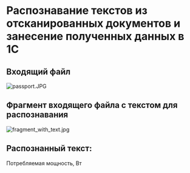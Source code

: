 # Распознавание текстов из отсканированных документов и занесение полученных данных в 1C

## Входящий файл
![passport.JPG](https://github.com/falcon-90125/text_recognising_1с/blob/main/input/passport.JPG')

## Фрагмент входящего файла с текстом для распознавания
![fragment_with_text.jpg](https://github.com/falcon-90125/text_recognising_1с/blob/main/input/fragment_with_text.jpg')

## Распознанный текст:

Потребляемая мощность, Вт